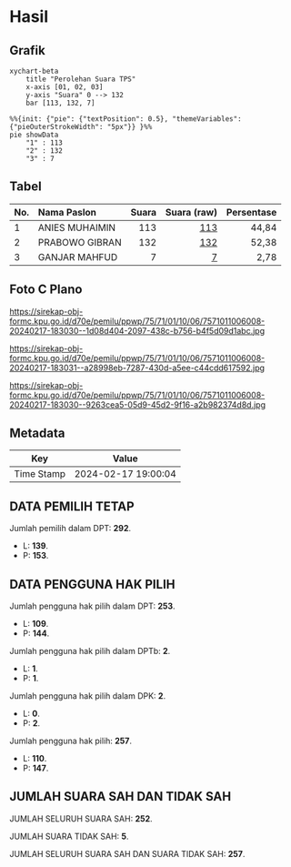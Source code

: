 # Hasil

## Grafik

```mermaid
xychart-beta
    title "Perolehan Suara TPS"
    x-axis [01, 02, 03]
    y-axis "Suara" 0 --> 132
    bar [113, 132, 7]
```

```mermaid
%%{init: {"pie": {"textPosition": 0.5}, "themeVariables": {"pieOuterStrokeWidth": "5px"}} }%%
pie showData
    "1" : 113
    "2" : 132
    "3" : 7
```

## Tabel

| No. | Nama Paslon    | Suara | Suara (raw) | Persentase |
|:--- |:-------------- | -----:| -----------:| ----------:|
| 1   | ANIES MUHAIMIN | 113   | [113][p-1]  | 44,84      |
| 2   | PRABOWO GIBRAN | 132   | [132][p-2]  | 52,38      |
| 3   | GANJAR MAHFUD  | 7     | [7][p-3]    | 2,78       |


[p-1]: https://github.com/gigit-pemilu/pemilu-2024-75-gorontalo/blob/main/pilpres/hitung-suara/sub/75-gorontalo/sub/71-kota-gorontalo/sub/01-kota-barat/sub/1006-molosipat-w/sub/008-tps/sub/paslon-1.txt
[p-2]: https://github.com/gigit-pemilu/pemilu-2024-75-gorontalo/blob/main/pilpres/hitung-suara/sub/75-gorontalo/sub/71-kota-gorontalo/sub/01-kota-barat/sub/1006-molosipat-w/sub/008-tps/sub/paslon-2.txt
[p-3]: https://github.com/gigit-pemilu/pemilu-2024-75-gorontalo/blob/main/pilpres/hitung-suara/sub/75-gorontalo/sub/71-kota-gorontalo/sub/01-kota-barat/sub/1006-molosipat-w/sub/008-tps/sub/paslon-3.txt

## Foto C Plano

https://sirekap-obj-formc.kpu.go.id/d70e/pemilu/ppwp/75/71/01/10/06/7571011006008-20240217-183030--1d08d404-2097-438c-b756-b4f5d09d1abc.jpg

https://sirekap-obj-formc.kpu.go.id/d70e/pemilu/ppwp/75/71/01/10/06/7571011006008-20240217-183031--a28998eb-7287-430d-a5ee-c44cdd617592.jpg

https://sirekap-obj-formc.kpu.go.id/d70e/pemilu/ppwp/75/71/01/10/06/7571011006008-20240217-183030--9263cea5-05d9-45d2-9f16-a2b982374d8d.jpg


## Metadata

| Key        | Value               |
| ---------- | ------------------- |
| Time Stamp | 2024-02-17 19:00:04 |


## DATA PEMILIH TETAP

Jumlah pemilih dalam DPT: **292**.
 * L: **139**.
 * P: **153**.

## DATA PENGGUNA HAK PILIH

Jumlah pengguna hak pilih dalam DPT: **253**.
 * L: **109**.
 * P: **144**.

Jumlah pengguna hak pilih dalam DPTb: **2**.
 * L: **1**.
 * P: **1**.

Jumlah pengguna hak pilih dalam DPK: **2**.
 * L: **0**.
 * P: **2**.

Jumlah pengguna hak pilih: **257**.
 * L: **110**.
 * P: **147**.

## JUMLAH SUARA SAH DAN TIDAK SAH

JUMLAH SELURUH SUARA SAH: **252**.

JUMLAH SUARA TIDAK SAH: **5**.

JUMLAH SELURUH SUARA SAH DAN SUARA TIDAK SAH: **257**.


